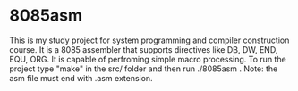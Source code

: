 # 8085asm

This is my study project for system programming and compiler construction course. It is a 8085 assembler that supports directives like DB, DW, END, EQU, ORG. It is capable of perfroming simple macro processing. To run the project type "make" in the src/ folder and then run ./8085asm <path to asm file>. Note: the asm file must end with .asm extension.
